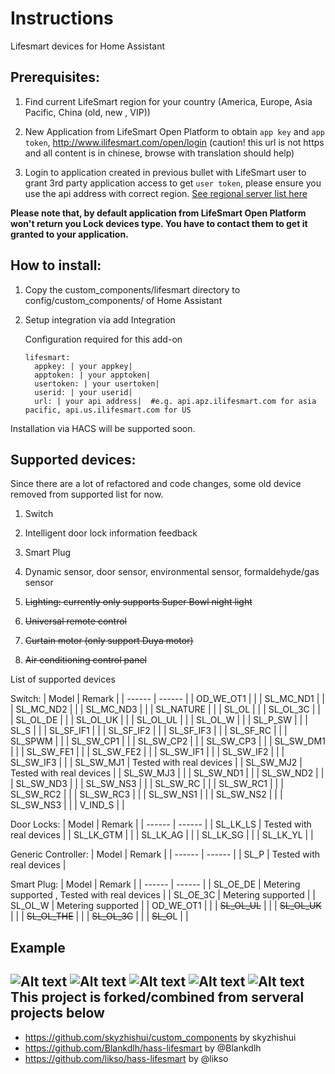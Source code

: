 

Instructions
==== 
Lifesmart devices for Home Assistant

Prerequisites: 
---
1. Find current LifeSmart region for your country (America, Europe, Asia Pacific, China (old, new , VIP))

1. New Application from LifeSmart Open Platform to obtain `app key` and `app token`, http://www.ilifesmart.com/open/login (caution! this url is not https and all content is in chinese, browse with translation should help)

1. Login to application created in previous bullet with LifeSmart user to grant 3rd party application access to get `user token`, please ensure you use the api address with correct region. [See regional server list here](./docs/api-regions.md)

**Please note that, by default application from LifeSmart Open Platform won't return you Lock devices type. You have to contact them to get it granted to your application.**

How to install:
---
1. Copy the custom_components/lifesmart directory to config/custom_components/ of Home Assistant

1. Setup integration via add Integration

   Configuration required for this add-on
   ```
   lifesmart:
     appkey: | your appkey|  
     apptoken: | your apptoken| 
     usertoken: | your usertoken|  
     userid: | your userid| 
     url: | your api address|  #e.g. api.apz.ilifesmart.com for asia pacific, api.us.ilifesmart.com for US  
    ```
 Installation via HACS will be supported soon. 

Supported devices:
---
Since there are a lot of refactored and code changes, some old device removed from supported list for now. 
1. Switch 

1. Intelligent door lock information feedback

1. Smart Plug

1. Dynamic sensor, door sensor, environmental sensor, formaldehyde/gas sensor

1. ~~Lighting: currently only supports Super Bowl night light~~

1. ~~Universal remote control~~

1. ~~Curtain motor (only support Duya motor)~~

1. ~~Air conditioning control panel~~

List of supported devices

Switch: 
| Model  | Remark |
| ------ | ------ |
| OD_WE_OT1 | |
| SL_MC_ND1 | |
| SL_MC_ND2 | |
| SL_MC_ND3 | |
| SL_NATURE | |
| SL_OL | |
| SL_OL_3C | |
| SL_OL_DE | |
| SL_OL_UK | |
| SL_OL_UL | |
| SL_OL_W | |
| SL_P_SW | |
| SL_S | |
| SL_SF_IF1 | |
| SL_SF_IF2 | |
| SL_SF_IF3 | |
| SL_SF_RC | |
| SL_SPWM | |
| SL_SW_CP1 | |
| SL_SW_CP2 | |
| SL_SW_CP3 | |
| SL_SW_DM1 | |
| SL_SW_FE1 | |
| SL_SW_FE2 | |
| SL_SW_IF1 | |
| SL_SW_IF2 | |
| SL_SW_IF3 | |
| SL_SW_MJ1 | Tested with real devices |
| SL_SW_MJ2 | Tested with real devices |
| SL_SW_MJ3 | |
| SL_SW_ND1 | |
| SL_SW_ND2 | |
| SL_SW_ND3 | |
| SL_SW_NS3 | |
| SL_SW_RC | |
| SL_SW_RC1 | |
| SL_SW_RC2 | |
| SL_SW_RC3 | |
| SL_SW_NS1 | |
| SL_SW_NS2 | |
| SL_SW_NS3 | |
| V_IND_S | |

Door Locks: 
| Model  | Remark |
| ------ | ------ |
| SL_LK_LS | Tested with real devices |
| SL_LK_GTM | |
| SL_LK_AG | |
| SL_LK_SG | |
| SL_LK_YL | |

Generic Controller: 
| Model  | Remark |
| ------ | ------ |
| SL_P | Tested with real devices |


Smart Plug: 
| Model  | Remark |
| ------ | ------ |
| SL_OE_DE | Metering supported , Tested with real devices |
| SL_OE_3C | Metering supported |
| SL_OL_W | Metering supported |
| OD_WE_OT1 | |
| ~~SL_OL_UL~~ | |
| ~~SL_OL_UK~~ | |
| ~~SL_OL_THE~~ | |
| ~~SL_OL_3C~~ | |
| ~~SL_O~~L | |

Example
---
![Alt text](./docs/example-configuration.png)
![Alt text](./docs/example-image.png)
![Alt text](./docs/example-image-4.png)
![Alt text](./docs/example-image-2.png)
![Alt text](./docs/example-image-3.png)
This project is forked/combined from serveral projects below 
---
- https://github.com/skyzhishui/custom_components by skyzhishui
- https://github.com/Blankdlh/hass-lifesmart by @Blankdlh
- https://github.com/likso/hass-lifesmart by @likso

